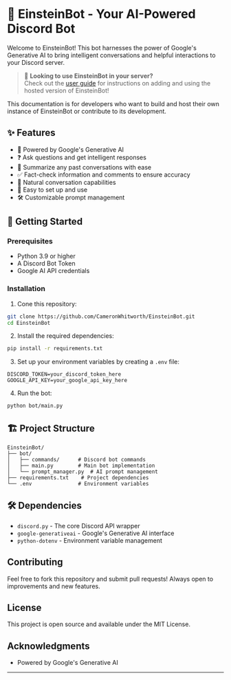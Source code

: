 # 🤖 EinsteinBot - Your AI-Powered Discord Bot

Welcome to EinsteinBot! This bot harnesses the power of Google's Generative AI to bring intelligent conversations and helpful interactions to your Discord server.

> 🎯 **Looking to use EinsteinBot in your server?**  
> Check out the [user guide](TEMP_CHANGE_LATER) for instructions on adding and using the hosted version of EinsteinBot!

This documentation is for developers who want to build and host their own instance of EinsteinBot or contribute to its development.

## ✨ Features

- 🧠 Powered by Google's Generative AI
- ❓ Ask questions and get intelligent responses
- 📝 Summarize any past conversations with ease
- ✅ Fact-check information and comments to ensure accuracy
- 💬 Natural conversation capabilities
- 🎯 Easy to set up and use
- 🛠️ Customizable prompt management

## 🚀 Getting Started

### Prerequisites

- Python 3.9 or higher
- A Discord Bot Token
- Google AI API credentials

### Installation

1. Cone this repository:
```bash
git clone https://github.com/CameronWhitworth/EinsteinBot.git
cd EinsteinBot
```

2. Install the required dependencies:
```bash
pip install -r requirements.txt
```

3. Set up your environment variables by creating a `.env` file:
```env
DISCORD_TOKEN=your_discord_token_here
GOOGLE_API_KEY=your_google_api_key_here
```

4. Run the bot:
```bash
python bot/main.py
```

## 🏗️ Project Structure

```
EinsteinBot/
├── bot/
│   ├── commands/      # Discord bot commands
│   ├── main.py        # Main bot implementation
│   └── prompt_manager.py  # AI prompt management
├── requirements.txt    # Project dependencies
└── .env               # Environment variables
```

## 🛠️ Dependencies

- `discord.py` - The core Discord API wrapper
- `google-generativeai` - Google's Generative AI interface
- `python-dotenv` - Environment variable management

## Contributing

Feel free to fork this repository and submit pull requests! Always open to improvements and new features.

## License

This project is open source and available under the MIT License.

## Acknowledgments

- Powered by Google's Generative AI

---
